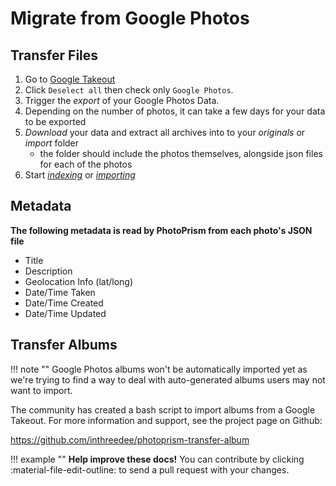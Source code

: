 # Migrate from Google Photos #

## Transfer Files ##

1. Go to [Google Takeout](https://takeout.google.com/)
2. Click `Deselect all` then check only `Google Photos`.
3. Trigger the *export* of your Google Photos Data.
4. Depending on the number of photos, it can take a few days for your data to be exported
5. *Download* your data and extract all archives into to your *originals* or *import* folder
    - the folder should include the photos themselves, alongside json files for each of the photos
6. Start [*indexing*](../library/originals.md) or [*importing*](../library/import.md)

## Metadata ##

**The following metadata is read by PhotoPrism from each photo's JSON file**

- Title
- Description
- Geolocation Info (lat/long)
- Date/Time Taken
- Date/Time Created
- Date/Time Updated

## Transfer Albums ##

!!! note ""
    Google Photos albums won't be automatically imported yet as we're trying to find a way to deal with 
    auto-generated albums users may not want to import.

The community has created a bash script to import albums from a Google Takeout.
For more information and support, see the project page on Github:

https://github.com/inthreedee/photoprism-transfer-album

!!! example ""
    **Help improve these docs!** You can contribute by clicking :material-file-edit-outline: to send a pull request with your changes.
